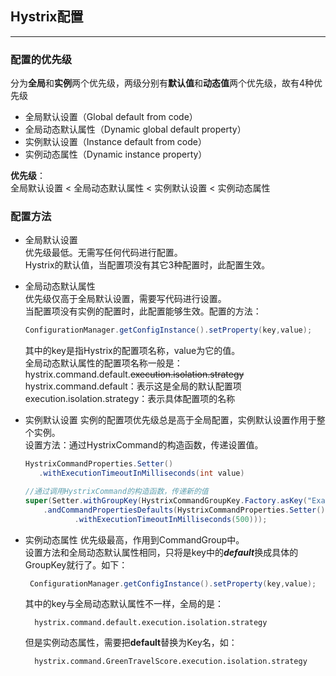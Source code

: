 
## Hystrix配置
---
### 配置的优先级

分为**全局**和**实例**两个优先级，两级分别有**默认值**和**动态值**两个优先级，故有4种优先级    
- 全局默认设置（Global default from code）
- 全局动态默认属性（Dynamic global default property）
- 实例默认设置（Instance default from code）
- 实例动态属性（Dynamic instance property）    


**优先级**：    
全局默认设置 < 全局动态默认属性 < 实例默认设置 < 实例动态属性    

### 配置方法

  - 全局默认设置    
  优先级最低。无需写任何代码进行配置。    
  Hystrix的默认值，当配置项没有其它3种配置时，此配置生效。

  - 全局动态默认属性    
  优先级仅高于全局默认设置，需要写代码进行设置。    
  当配置项没有实例的配置时，此配置能够生效。配置的方法：    

    ``` java    
    ConfigurationManager.getConfigInstance().setProperty(key,value);
    ```

    其中的key是指Hystrix的配置项名称，value为它的值。    
    全局动态默认属性的配置项名称一般是：hystrix.command.default.~~execution.isolation.strategy~~    
    hystrix.command.default：表示这是全局的默认配置项    
    execution.isolation.strategy：表示具体配置项的名称    

  - 实例默认设置
    实例的配置项优先级总是高于全局配置，实例默认设置作用于整个实例。    
    设置方法：通过HystrixCommand的构造函数，传递设置值。

    ``` java    
    HystrixCommandProperties.Setter()
       .withExecutionTimeoutInMilliseconds(int value)

    //通过调用HystrixCommand的构造函数，传递新的值
    super(Setter.withGroupKey(HystrixCommandGroupKey.Factory.asKey("ExampleGroup"))
        .andCommandPropertiesDefaults(HystrixCommandProperties.Setter()
               .withExecutionTimeoutInMilliseconds(500)));     
    ```

  - 实例动态属性
    优先级最高，作用到CommandGroup中。    
    设置方法和全局动态默认属性相同，只将是key中的***default***换成具体的GroupKey就行了。如下：    

    ``` java    
     ConfigurationManager.getConfigInstance().setProperty(key,value);
    ```
    其中的key与全局动态默认属性不一样，全局的是：     
    ``` properties
      hystrix.command.default.execution.isolation.strategy    
    ```
    但是实例动态属性，需要把**default**替换为Key名，如：    
    ``` properties
      hystrix.command.GreenTravelScore.execution.isolation.strategy    
    ```
